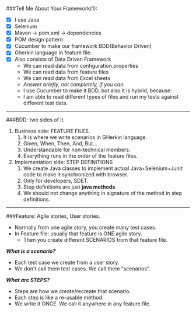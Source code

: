 ###Tell Me About Your Framework(1):

- [X] I use Java
- [X] Selenium
- [X] Maven -> pom.xml -> dependencies
- [X] POM design pattern
- [X] Cucumber to make our framework BDD(Behavior Driven)
- [X] Gherkin language in feature file.
- [X] Also consists of Data Driven Framework
  - We can read data from configuration.properties
  - We can read data from feature files
  - We can read data from Excel sheets
  - _Answer briefly, not completely, if you can._
  - I use Cucumber to make it BDD, but also it is hybrid, because:
  - I am able to read different types of files and run my tests against different test data.
---

###BDD: two sides of it.
1) Business side: FEATURE FILES.
   1) It is where we write scenarios in GHerkin language.
   2) Given, When, Then, And, But...
   3) Understandable for non-technical members.
   4) Everything runs in the order of the feature files.
2) Implementation side: STEP DEFINITIONS
   1) We create Java classes to implement actual Java+Selenium+Junit code to make it synchronized with browser.
   2) Only for developers, SDET.
   3) Step definitions are just **java methods**.
   4) We should not change anything in signature of the method in step definitions.

---

###Feature: Agile stories, User stories.
- Normally from one agile story, you create many test cases.
- In Feature file: usually that feature is ONE agile story.
  - Then you create different SCENARIOS from that feature file.

***What is a scenario?***
- Each test case we create from a user story.
- We don't call them test cases. We call them "scenarios".

***What are STEPS?***
- Steps are how we create/recreate that scenario.
- Each step is like a re-usable method.
- We write it ONCE. We call it anywhere in any feature file.